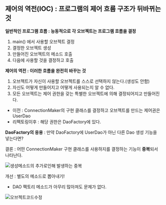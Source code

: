 ## 제어의 역전(IOC) : 프로그램의 제어 흐름 구조가 뒤바뀌는 것

**일반적인 프로그램 흐름 : 능동적으로 각 오브젝트는 프로그램 흐름을 결정**

1. main() 에서 사용할 오브젝트 결정
2. 결정한 오브젝트 생성
3. 만들어진 오브젝트의 메소드 호출
4. 다음에 사용할 것을 결정하고 호출

**제어의 역전 : 이러한 흐름을 완전히 바꾸는 것**

1. 오브젝트가 자신이 사용할 오브젝트를 스스로 선택하지 않는다.(생성도 안함)
2. 자신도 어떻게 만들어지고 어떻게 사용되는지 알 수 없다.
3. 모든 오브젝트는 제어 권한을 갖는 특별한 오브젝트에 의해 결정되어지고 만들어진다.

* 이전 : ConnectionMaker의 구현 클래스를 결정하고 오브젝트를 만드는 제어권은 UserDao
* 리펙토링이후 : 해당 권한은 DaoFactory에 있다.



**DaoFactory의 응용** : 만약 DaoFactory에 UserDao가 아닌 다른 Dao 생성 기능을 넣는다면?

결론 : 어떤 ConnectionMaker 구현 클래스를 사용하지를 결정하는 기능이 **중복**되서 나타난다.

![생성메소드의 추가로인해 발생하는 중복](https://user-images.githubusercontent.com/33277588/61635662-05fa2c80-accf-11e9-9528-7d6f6cefd478.jpg)

개선 : 별도의 메소드로 뽑아내기!

* DAO 팩토리 메소드가 아무리 많아져도 문제가 없다.

![오브젝트코드수정](https://user-images.githubusercontent.com/33277588/61635888-7a34d000-accf-11e9-961f-59310c27de84.jpg)



